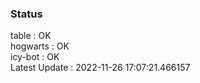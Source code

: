 ### Status


table : OK  
hogwarts : OK  
icy-bot : OK  
Latest Update : 2022-11-26 17:07:21.466157
